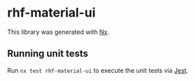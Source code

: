 # rhf-material-ui

This library was generated with [Nx](https://nx.dev).

## Running unit tests

Run `nx test rhf-material-ui` to execute the unit tests via [Jest](https://jestjs.io).
